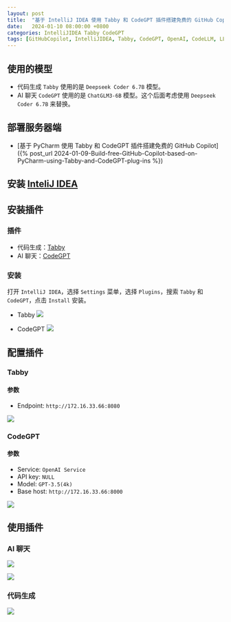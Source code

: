 ```yaml
---
layout: post
title:  "基于 IntelliJ IDEA 使用 Tabby 和 CodeGPT 插件搭建免费的 GitHub Copilot"
date:   2024-01-10 08:00:00 +0800
categories: IntelliJIDEA Tabby CodeGPT
tags: [GitHubCopilot, IntelliJIDEA, Tabby, CodeGPT, OpenAI, CodeLLM, LLM]
---
```


## 使用的模型
- 代码生成 `Tabby` 使用的是 `Deepseek Coder 6.7B` 模型。
- AI 聊天 `CodeGPT` 使用的是 `ChatGLM3-6B` 模型。这个后面考虑使用 `Deepseek Coder 6.7B` 来替换。

## 部署服务器端
- [基于 PyCharm 使用 Tabby 和 CodeGPT  插件搭建免费的 GitHub Copilot]({% post_url 2024-01-09-Build-free-GitHub-Copilot-based-on-PyCharm-using-Tabby-and-CodeGPT-plug-ins %})

## 安装 [InteliJ IDEA](https://www.jetbrains.com/zh-cn/idea/)

## 安装插件
### 插件
- 代码生成：[Tabby](https://plugins.jetbrains.com/plugin/22379-tabby/)
- AI 聊天：[CodeGPT](https://plugins.jetbrains.com/plugin/21056-codegpt/)

### 安装

打开 `IntelliJ IDEA`，选择 `Settings` 菜单，选择 `Plugins`，搜索 `Tabby` 和 `CodeGPT`，点击 `Install` 安装。

- Tabby
![](/images/2024/Tabby/IDEA-Tabby-Install.png)

- CodeGPT
![](/images/2024/IDEA-CodeGPT/CodeGPT-Install.png)

## 配置插件
### Tabby

#### 参数
- Endpoint: `http://172.16.33.66:8080`

![](/images/2024/PyCharm-Tabby-CodeGPT/Tabby-Settings.png)

### CodeGPT

#### 参数
- Service: `OpenAI Service`
- API key: `NULL`
- Model: `GPT-3.5(4k)`
- Base host: `http://172.16.33.66:8000`

![](/images/2024/PyCharm-Tabby-CodeGPT/CodeGPT-Settings.png)

## 使用插件
### AI 聊天
![](/images/2024/IDEA-CodeGPT/Write-Code.png)

![](/images/2024/IDEA-CodeGPT/Write-Test.png)

### 代码生成
![](/images/2024/Tabby/IDEA-Tabby-Code-Completions.png)

